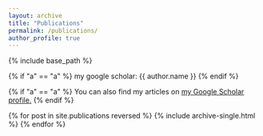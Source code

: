 ```yaml
---
layout: archive
title: "Publications"
permalink: /publications/
author_profile: true
---
```


{% include base_path %}

{% if "a" == "a" %}
   my google scholar: {{ author.name }}
{% endif %}

{% if "a" == "a" %}
  You can also find my articles on <u><a href="https://scholar.google.com/citations?user=IJMEC2EAAAAJ&hl=en">my Google Scholar profile</a>.</u>
{% endif %}

{% for post in site.publications reversed %}
  {% include archive-single.html %}
{% endfor %}
